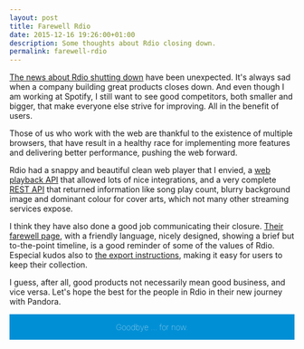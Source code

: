 ```yaml
---
layout: post
title: Farewell Rdio
date: 2015-12-16 19:26:00+01:00
description: Some thoughts about Rdio closing down.
permalink: farewell-rdio
---
```

[The news about Rdio shutting down](http://blog.rdio.com/us/2015/11/important-news-from-rdio.html) have been unexpected. It's always sad when a company building great products closes down. And even though I am working at Spotify, I still want to see good competitors, both smaller and bigger, that make everyone else strive for improving. All in the benefit of users.

<!-- more -->
Those of us who work with the web are thankful to the existence of multiple browsers, that have result in a healthy race for implementing more features and delivering better performance, pushing the web forward.

Rdio had a snappy and beautiful clean web player that I envied, a [web playback API](http://www.rdio.com/developers/docs/web-playback/overview) that allowed lots of nice integrations, and a very complete [REST API](http://www.rdio.com/developers/docs/web-service/index/) that returned information like song play count, blurry background image and dominant colour for cover arts, which not many other streaming services expose.

I think they have also done a good job communicating their closure. [Their farewell page](http://www.rdio.com/farewell/), with a friendly language, nicely designed, showing a brief but to-the-point timeline, is a good reminder of some of the values of Rdio. Especial kudos also to [the export instructions](http://www.rdio.com/farewell/instructions/), making it easy for users to keep their collection.

I guess, after all, good products not necessarily mean good business, and vice versa. Let's hope the best for the people in Rdio in their new journey with Pandora.

<div style="font-weight:100;text-align:center;padding: 1em;background-color: #008fd5;color:#fff">Goodbye ... for now.</div>

